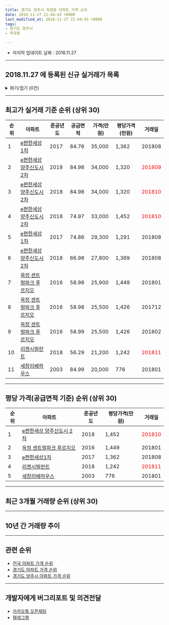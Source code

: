 ```yaml
---
title: 경기도 양주시 옥정동 아파트 가격 순위
date: 2018-11-27 21:44:43 +0900
last_modified_at: 2018-11-27 21:44:43 +0900
tags:
- 경기도 양주시
- 옥정동

---
```


* 마지막 업데이트 날짜 : 2018.11.27

---

## 2018.11.27 에 등록된 신규 실거래가 목록

<details>
<summary>펴기/접기 (0건)</summary>
<div markdown="1">

|아파트|준공년도|공급면적|가격(만원)|평당가격(만원)|거래일|
|---|---|---|---|---|---|
|없음||||||


</div>
</details>

---

## 최고가 실거래 기준 순위 (상위 30)


|순위|아파트|준공년도|공급면적|가격(만원)|평당가격(만원)|거래일|
|---|---|---|---|---|---|---|
|1|[e편한세상1차](https://search.naver.com/search.naver?query=%EA%B2%BD%EA%B8%B0%EB%8F%84+%EC%96%91%EC%A3%BC%EC%8B%9C+%EC%98%A5%EC%A0%95%EB%8F%99+e%ED%8E%B8%ED%95%9C%EC%84%B8%EC%83%811%EC%B0%A8)|2017|84.76|35,000|1,362|201808|
|2|[e편한세상 양주신도시 2차](https://search.naver.com/search.naver?query=%EA%B2%BD%EA%B8%B0%EB%8F%84+%EC%96%91%EC%A3%BC%EC%8B%9C+%EC%98%A5%EC%A0%95%EB%8F%99+e%ED%8E%B8%ED%95%9C%EC%84%B8%EC%83%81+%EC%96%91%EC%A3%BC%EC%8B%A0%EB%8F%84%EC%8B%9C+2%EC%B0%A8)|2018|84.98|34,000|1,320|<span style="color:red">201809</span>|
|3|[e편한세상 양주신도시 2차](https://search.naver.com/search.naver?query=%EA%B2%BD%EA%B8%B0%EB%8F%84+%EC%96%91%EC%A3%BC%EC%8B%9C+%EC%98%A5%EC%A0%95%EB%8F%99+e%ED%8E%B8%ED%95%9C%EC%84%B8%EC%83%81+%EC%96%91%EC%A3%BC%EC%8B%A0%EB%8F%84%EC%8B%9C+2%EC%B0%A8)|2018|84.98|34,000|1,320|<span style="color:red">201810</span>|
|4|[e편한세상 양주신도시 2차](https://search.naver.com/search.naver?query=%EA%B2%BD%EA%B8%B0%EB%8F%84+%EC%96%91%EC%A3%BC%EC%8B%9C+%EC%98%A5%EC%A0%95%EB%8F%99+e%ED%8E%B8%ED%95%9C%EC%84%B8%EC%83%81+%EC%96%91%EC%A3%BC%EC%8B%A0%EB%8F%84%EC%8B%9C+2%EC%B0%A8)|2018|74.97|33,000|1,452|<span style="color:red">201810</span>|
|5|[e편한세상1차](https://search.naver.com/search.naver?query=%EA%B2%BD%EA%B8%B0%EB%8F%84+%EC%96%91%EC%A3%BC%EC%8B%9C+%EC%98%A5%EC%A0%95%EB%8F%99+e%ED%8E%B8%ED%95%9C%EC%84%B8%EC%83%811%EC%B0%A8)|2017|74.86|29,300|1,291|201808|
|6|[e편한세상 양주신도시 2차](https://search.naver.com/search.naver?query=%EA%B2%BD%EA%B8%B0%EB%8F%84+%EC%96%91%EC%A3%BC%EC%8B%9C+%EC%98%A5%EC%A0%95%EB%8F%99+e%ED%8E%B8%ED%95%9C%EC%84%B8%EC%83%81+%EC%96%91%EC%A3%BC%EC%8B%A0%EB%8F%84%EC%8B%9C+2%EC%B0%A8)|2018|66.98|27,800|1,369|201808|
|7|[옥정 센트럴파크 푸르지오](https://search.naver.com/search.naver?query=%EA%B2%BD%EA%B8%B0%EB%8F%84+%EC%96%91%EC%A3%BC%EC%8B%9C+%EC%98%A5%EC%A0%95%EB%8F%99+%EC%98%A5%EC%A0%95+%EC%84%BC%ED%8A%B8%EB%9F%B4%ED%8C%8C%ED%81%AC+%ED%91%B8%EB%A5%B4%EC%A7%80%EC%98%A4)|2016|58.98|25,900|1,449|201801|
|8|[옥정 센트럴파크 푸르지오](https://search.naver.com/search.naver?query=%EA%B2%BD%EA%B8%B0%EB%8F%84+%EC%96%91%EC%A3%BC%EC%8B%9C+%EC%98%A5%EC%A0%95%EB%8F%99+%EC%98%A5%EC%A0%95+%EC%84%BC%ED%8A%B8%EB%9F%B4%ED%8C%8C%ED%81%AC+%ED%91%B8%EB%A5%B4%EC%A7%80%EC%98%A4)|2016|58.98|25,500|1,426|201712|
|9|[옥정 센트럴파크 푸르지오](https://search.naver.com/search.naver?query=%EA%B2%BD%EA%B8%B0%EB%8F%84+%EC%96%91%EC%A3%BC%EC%8B%9C+%EC%98%A5%EC%A0%95%EB%8F%99+%EC%98%A5%EC%A0%95+%EC%84%BC%ED%8A%B8%EB%9F%B4%ED%8C%8C%ED%81%AC+%ED%91%B8%EB%A5%B4%EC%A7%80%EC%98%A4)|2016|58.99|25,500|1,426|201802|
|10|[리젠시빌란트](https://search.naver.com/search.naver?query=%EA%B2%BD%EA%B8%B0%EB%8F%84+%EC%96%91%EC%A3%BC%EC%8B%9C+%EC%98%A5%EC%A0%95%EB%8F%99+%EB%A6%AC%EC%A0%A0%EC%8B%9C%EB%B9%8C%EB%9E%80%ED%8A%B8)|2018|56.29|21,200|1,242|<span style="color:red">201811</span>|
|11|[세창리베하우스](https://search.naver.com/search.naver?query=%EA%B2%BD%EA%B8%B0%EB%8F%84+%EC%96%91%EC%A3%BC%EC%8B%9C+%EC%98%A5%EC%A0%95%EB%8F%99+%EC%84%B8%EC%B0%BD%EB%A6%AC%EB%B2%A0%ED%95%98%EC%9A%B0%EC%8A%A4)|2003|84.99|20,000|776|201801|


---

## 평당 가격(공급면적 기준) 순위 (상위 30)


|순위|아파트|준공년도|평당가격(만원)|거래일|
|---|---|---|---|---|
|1|[e편한세상 양주신도시 2차](https://search.naver.com/search.naver?query=%EA%B2%BD%EA%B8%B0%EB%8F%84+%EC%96%91%EC%A3%BC%EC%8B%9C+%EC%98%A5%EC%A0%95%EB%8F%99+e%ED%8E%B8%ED%95%9C%EC%84%B8%EC%83%81+%EC%96%91%EC%A3%BC%EC%8B%A0%EB%8F%84%EC%8B%9C+2%EC%B0%A8)|2018|1,452|<span style="color:red">201810</span>|
|2|[옥정 센트럴파크 푸르지오](https://search.naver.com/search.naver?query=%EA%B2%BD%EA%B8%B0%EB%8F%84+%EC%96%91%EC%A3%BC%EC%8B%9C+%EC%98%A5%EC%A0%95%EB%8F%99+%EC%98%A5%EC%A0%95+%EC%84%BC%ED%8A%B8%EB%9F%B4%ED%8C%8C%ED%81%AC+%ED%91%B8%EB%A5%B4%EC%A7%80%EC%98%A4)|2016|1,449|201801|
|3|[e편한세상1차](https://search.naver.com/search.naver?query=%EA%B2%BD%EA%B8%B0%EB%8F%84+%EC%96%91%EC%A3%BC%EC%8B%9C+%EC%98%A5%EC%A0%95%EB%8F%99+e%ED%8E%B8%ED%95%9C%EC%84%B8%EC%83%811%EC%B0%A8)|2017|1,362|201808|
|4|[리젠시빌란트](https://search.naver.com/search.naver?query=%EA%B2%BD%EA%B8%B0%EB%8F%84+%EC%96%91%EC%A3%BC%EC%8B%9C+%EC%98%A5%EC%A0%95%EB%8F%99+%EB%A6%AC%EC%A0%A0%EC%8B%9C%EB%B9%8C%EB%9E%80%ED%8A%B8)|2018|1,242|<span style="color:red">201811</span>|
|5|[세창리베하우스](https://search.naver.com/search.naver?query=%EA%B2%BD%EA%B8%B0%EB%8F%84+%EC%96%91%EC%A3%BC%EC%8B%9C+%EC%98%A5%EC%A0%95%EB%8F%99+%EC%84%B8%EC%B0%BD%EB%A6%AC%EB%B2%A0%ED%95%98%EC%9A%B0%EC%8A%A4)|2003|776|201801|


---

## 최근 3개월 거래량 순위 (상위 30)


<div style="width:100%;">
    <canvas id="deal_count_ranking" height="52"></canvas>
</div>


<script>
new Chart(document.getElementById("deal_count_ranking"), {
    type: 'horizontalBar',
    data: {
        labels: ['옥정 센트럴파크 푸르지오', '세창리베하우스', 'e편한세상 양주신도시 2차', '리젠시빌란트'],
        datasets: [{
            label: '실거래 수',
            data: [31, 18, 5, 1],
            borderColor: "rgba(255, 0, 128, 1)",
            backgroundColor: "rgba(255, 0, 128, 0.5)",
            fill: false,
        }]
    },
    options: {
        responsive: true,
        title: {
            display: true,
            text: '최근 3개월 거래량 순위'
        },
        tooltips: {
            mode: 'index',
            intersect: false,
            callbacks: {
                title: function(tooltipItems, data) {
                    return "실거래 수:";
                },
                label: function(tooltipItem, data) {
                    return data.labels[tooltipItem.index] + ": " + tooltipItem.xLabel;
                }
            }
        },
        hover: {
            mode: 'nearest',
            intersect: true
        },
        scales: {
            xAxes: [{
                display: true,
                scaleLabel: {
                    display: true,
                    labelString: '실거래 수'
                },
                ticks: {
                    suggestedMin: 0,
                }
            }],
            yAxes: [{
                display: true,
                ticks: {
                    autoSkip: false,
                    callback: function(value, index, values) {
                        if (value.length > 10)
                            return value.substr(0, 8) + "...";
                        else
                            return value;
                    }
                },
                scaleLabel: {
                    display: false,
                }
            }]
        }
    }
});

</script>


---

## 10년 간 거래량 추이


<div style="width:100%;">
    <canvas id="deal_progress" height="300"></canvas>
</div>

<script>
new Chart(document.getElementById("deal_progress"), {
    type: 'line',
    data: {
        labels: ['200811','200812','200901','200902','200903','200904','200905','200906','200907','200908','200909','200910','200911','200912','201001','201002','201003','201004','201005','201006','201007','201008','201009','201010','201011','201012','201101','201102','201103','201104','201105','201106','201107','201108','201109','201110','201111','201112','201201','201202','201203','201204','201205','201206','201207','201208','201209','201210','201211','201212','201301','201302','201303','201304','201305','201306','201307','201308','201309','201310','201311','201312','201401','201402','201403','201404','201405','201406','201407','201408','201409','201410','201411','201412','201501','201502','201503','201504','201505','201506','201507','201508','201509','201510','201511','201512','201601','201602','201603','201604','201605','201606','201607','201608','201609','201610','201611','201612','201701','201702','201703','201704','201705','201706','201707','201708','201709','201710','201711','201712','201801','201802','201803','201804','201805','201806','201807','201808','201809','201810','201811'],
        datasets: [{
            label: '실거래 수',
            pointRadius: 1,
            data: [0, 0, 0, 0, 55, 42, 11, 75, 22, 14, 12, 11, 14, 9, 2, 67, 3, 3, 2, 1, 0, 7, 2, 0, 12, 12, 3, 1, 14, 10, 1, 2, 19, 2, 1, 2, 2, 1, 3, 1, 5, 0, 1, 5, 2, 24, 1, 3, 2, 2, 3, 0, 2, 1, 2, 5, 6, 4, 6, 6, 7, 7, 2, 2, 5, 8, 8, 8, 9, 20, 11, 8, 10, 4, 5, 9, 9, 10, 11, 19, 16, 8, 11, 6, 9, 7, 4, 4, 8, 2, 11, 9, 14, 7, 8, 11, 4, 1, 14, 5, 11, 16, 15, 18, 12, 13, 12, 8, 10, 7, 17, 10, 16, 10, 11, 12, 25, 15, 26, 19, 10],
            borderColor: "rgba(255, 201, 14, 1)",
            backgroundColor: "rgba(255, 201, 14, 0.5)",
            fill: true,
        }]
    },
    options: {
        responsive: true,
        title: {
            display: true,
            text: '10년간 거래량 추이'
        },
        tooltips: {
            mode: 'index',
            intersect: false,
        },
        hover: {
            mode: 'nearest',
            intersect: true
        },
        scales: {
            xAxes: [{
                display: true,
                scaleLabel: {
                    display: true,
                    labelString: '년/월'
                }
            }],
            yAxes: [{
                display: true,
                ticks: {
                    suggestedMin: 0,
                },
                scaleLabel: {
                    display: true,
                    labelString: '실거래 수'
                }
            }]
        }
    }
});

</script>


---

## 관련 순위

- [전국 아파트 가격 순위](https://inasie.github.io/apt-ranking/전국)
- [경기도 아파트 가격 순위](https://inasie.github.io/apt-ranking/경기도)
- [경기도 양주시 아파트 가격 순위](https://inasie.github.io/apt-ranking/경기도-양주시)


---

## 개발자에게 버그리포트 및 의견전달

- [카카오톡 오픈채팅](https://open.kakao.com/o/gLJUAP4)
- [텔레그램](https://t.me/inasie)

